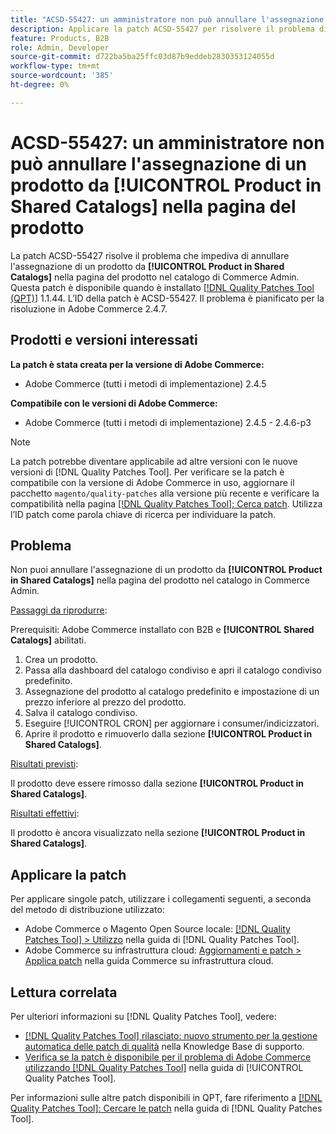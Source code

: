 ```yaml
---
title: "ACSD-55427: un amministratore non può annullare l'assegnazione di un prodotto da **[!UICONTROL Product in Shared Catalogs]** nella pagina del prodotto"
description: Applicare la patch ACSD-55427 per risolvere il problema di Adobe Commerce che impedisce l'annullamento dell'assegnazione di un prodotto da **[!UICONTROL Product in Shared Catalogs]**.
feature: Products, B2B
role: Admin, Developer
source-git-commit: d722ba5ba25ffc03d87b9eddeb2830353124055d
workflow-type: tm+mt
source-wordcount: '385'
ht-degree: 0%

---
```


# ACSD-55427: un amministratore non può annullare l&#39;assegnazione di un prodotto da **[!UICONTROL Product in Shared Catalogs]** nella pagina del prodotto

La patch ACSD-55427 risolve il problema che impediva di annullare l&#39;assegnazione di un prodotto da **[!UICONTROL Product in Shared Catalogs]** nella pagina del prodotto nel catalogo di Commerce Admin. Questa patch è disponibile quando è installato [[!DNL Quality Patches Tool (QPT)]](https://experienceleague.adobe.com/en/docs/commerce-knowledge-base/kb/announcements/commerce-announcements/magento-quality-patches-released-new-tool-to-self-serve-quality-patches) 1.1.44. L’ID della patch è ACSD-55427. Il problema è pianificato per la risoluzione in Adobe Commerce 2.4.7.

## Prodotti e versioni interessati

**La patch è stata creata per la versione di Adobe Commerce:**

* Adobe Commerce (tutti i metodi di implementazione) 2.4.5

**Compatibile con le versioni di Adobe Commerce:**

* Adobe Commerce (tutti i metodi di implementazione) 2.4.5 - 2.4.6-p3

>[!NOTE]
>
>La patch potrebbe diventare applicabile ad altre versioni con le nuove versioni di [!DNL Quality Patches Tool]. Per verificare se la patch è compatibile con la versione di Adobe Commerce in uso, aggiornare il pacchetto `magento/quality-patches` alla versione più recente e verificare la compatibilità nella pagina [[!DNL Quality Patches Tool]: Cerca patch](https://experienceleague.adobe.com/tools/commerce-quality-patches/index.html). Utilizza l’ID patch come parola chiave di ricerca per individuare la patch.

## Problema

Non puoi annullare l&#39;assegnazione di un prodotto da **[!UICONTROL Product in Shared Catalogs]** nella pagina del prodotto nel catalogo in Commerce Admin.

<u>Passaggi da riprodurre</u>:

Prerequisiti: Adobe Commerce installato con B2B e **[!UICONTROL Shared Catalogs]** abilitati.
1. Crea un prodotto.
1. Passa alla dashboard del catalogo condiviso e apri il catalogo condiviso predefinito.
1. Assegnazione del prodotto al catalogo predefinito e impostazione di un prezzo inferiore al prezzo del prodotto.
1. Salva il catalogo condiviso.
1. Eseguire [!UICONTROL CRON] per aggiornare i consumer/indicizzatori.
1. Aprire il prodotto e rimuoverlo dalla sezione **[!UICONTROL Product in Shared Catalogs]**.

<u>Risultati previsti</u>:

Il prodotto deve essere rimosso dalla sezione **[!UICONTROL Product in Shared Catalogs]**.

<u>Risultati effettivi</u>:

Il prodotto è ancora visualizzato nella sezione **[!UICONTROL Product in Shared Catalogs]**.

## Applicare la patch

Per applicare singole patch, utilizzare i collegamenti seguenti, a seconda del metodo di distribuzione utilizzato:

* Adobe Commerce o Magento Open Source locale: [[!DNL Quality Patches Tool] > Utilizzo](https://experienceleague.adobe.com/docs/commerce-operations/tools/quality-patches-tool/usage.html) nella guida di [!DNL Quality Patches Tool].
* Adobe Commerce su infrastruttura cloud: [Aggiornamenti e patch > Applica patch](https://experienceleague.adobe.com/docs/commerce-cloud-service/user-guide/develop/upgrade/apply-patches.html) nella guida Commerce su infrastruttura cloud.

## Lettura correlata

Per ulteriori informazioni su [!DNL Quality Patches Tool], vedere:

* [[!DNL Quality Patches Tool] rilasciato: nuovo strumento per la gestione automatica delle patch di qualità](https://experienceleague.adobe.com/en/docs/commerce-knowledge-base/kb/announcements/commerce-announcements/magento-quality-patches-released-new-tool-to-self-serve-quality-patches) nella Knowledge Base di supporto.
* [Verifica se la patch è disponibile per il problema di Adobe Commerce utilizzando  [!DNL Quality Patches Tool]](/help/tools/quality-patches-tool/patches-available-in-qpt/check-patch-for-magento-issue-with-magento-quality-patches.md) nella guida di [!UICONTROL Quality Patches Tool].


Per informazioni sulle altre patch disponibili in QPT, fare riferimento a [[!DNL Quality Patches Tool]: Cercare le patch](https://experienceleague.adobe.com/tools/commerce-quality-patches/index.html) nella guida di [!DNL Quality Patches Tool].
